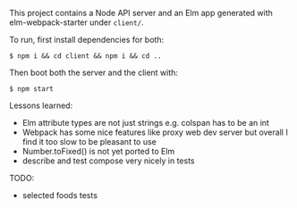This project contains a Node API server and an Elm app generated with elm-webpack-starter under `client/`.

To run, first install dependencies for both:

```
$ npm i && cd client && npm i && cd ..
```

Then boot both the server and the client with:

```
$ npm start
```

Lessons learned:
- Elm attribute types are not just strings e.g. colspan has to be an int
- Webpack has some nice features like proxy web dev server but overall I find it too slow to be pleasant to use
- Number.toFixed() is not yet ported to Elm
- describe and test compose very nicely in tests

TODO:
- selected foods tests
